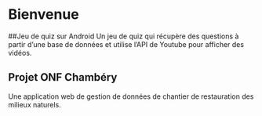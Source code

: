 # Bienvenue

##Jeu de quiz sur Android
Un jeu de quiz qui récupère des questions à partir d’une base de données et utilise l’API de Youtube pour afficher des vidéos. 

## Projet ONF Chambéry 
Une application web de gestion de données de chantier de restauration des milieux naturels.